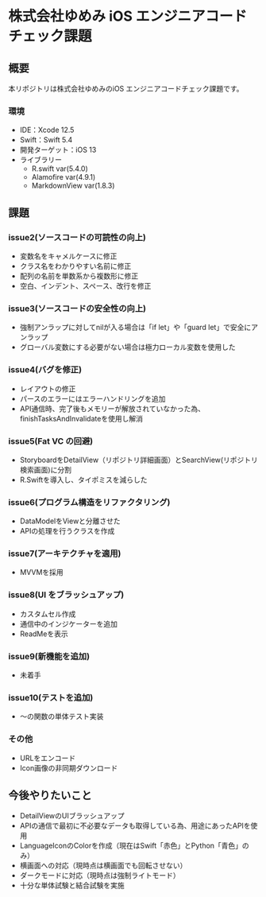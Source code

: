 # 株式会社ゆめみ iOS エンジニアコードチェック課題

## 概要

本リポジトリは株式会社ゆめみのiOS エンジニアコードチェック課題です。

### 環境

- IDE：Xcode 12.5
- Swift：Swift 5.4
- 開発ターゲット：iOS 13
- ライブラリー
  - R.swift var(5.4.0)
  - Alamofire var(4.9.1)
  - MarkdownView var(1.8.3)


## 課題
### issue2(ソースコードの可読性の向上)
- 変数名をキャメルケースに修正
- クラス名をわかりやすい名前に修正
- 配列の名前を単数系から複数形に修正
- 空白、インデント、スペース、改行を修正


### issue3(ソースコードの安全性の向上)
- 強制アンラップに対してnilが入る場合は「if let」や「guard let」で安全にアンラップ
- グローバル変数にする必要がない場合は極力ローカル変数を使用した


### issue4(バグを修正)
- レイアウトの修正
- パースのエラーにはエラーハンドリングを追加
- API通信時、完了後もメモリーが解放されていなかった為、finishTasksAndInvalidateを使用し解消


### issue5(Fat VC の回避)
- StoryboardをDetailView（リポジトリ詳細画面）とSearchView(リポジトリ検索画面)に分割
- R.Swiftを導入し、タイポミスを減らした


### issue6(プログラム構造をリファクタリング)
- DataModelをViewと分離させた
- APIの処理を行うクラスを作成


### issue7(アーキテクチャを適用)
- MVVMを採用


### issue8(UI をブラッシュアップ)
- カスタムセル作成
- 通信中のインジケーターを追加
- ReadMeを表示


### issue9(新機能を追加)
- 未着手


### issue10(テストを追加)
- 〜の関数の単体テスト実装


### その他
- URLをエンコード
- Icon画像の非同期ダウンロード


## 今後やりたいこと
- DetailViewのUIブラッシュアップ
- APIの通信で最初に不必要なデータも取得している為、用途にあったAPIを使用
- LanguageIconのColorを作成（現在はSwift「赤色」とPython「青色」のみ）
- 横画面への対応（現時点は横画面でも回転させない）
- ダークモードに対応（現時点は強制ライトモード）
- 十分な単体試験と結合試験を実施

